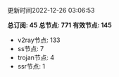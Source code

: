 更新时间2022-12-26 03:06:53

**总订阅: 45**
**总节点: 771**
**有效节点: 145**
- v2ray节点: 133
- ss节点: 7
- trojan节点: 4
- ssr节点: 1
